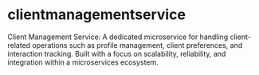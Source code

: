 # clientmanagementservice
Client Management Service: A dedicated microservice for handling client-related operations such as profile management, client preferences, and interaction tracking. Built with a focus on scalability, reliability, and integration within a microservices ecosystem.
